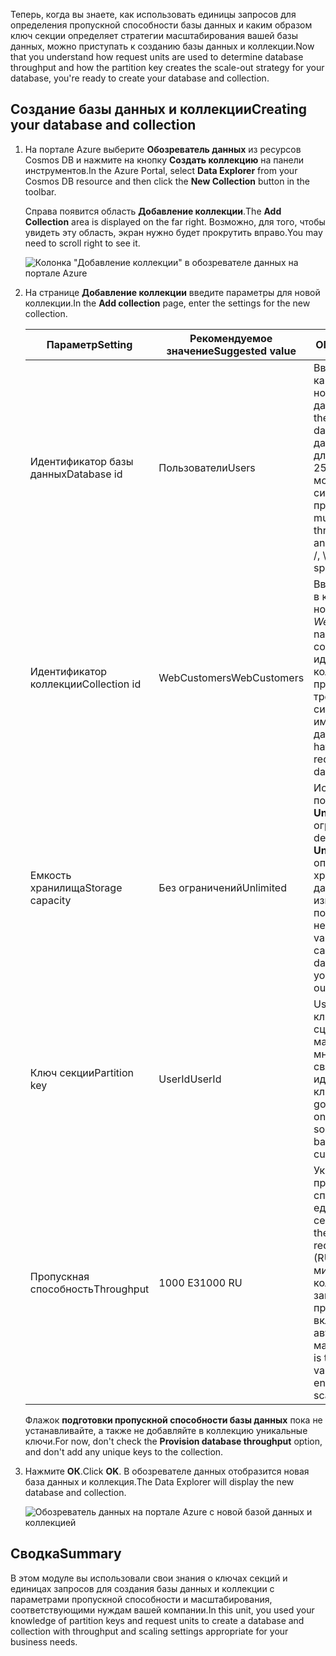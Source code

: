 <span data-ttu-id="537cd-101">Теперь, когда вы знаете, как использовать единицы запросов для определения пропускной способности базы данных и каким образом ключ секции определяет стратегии масштабирования вашей базы данных, можно приступать к созданию базы данных и коллекции.</span><span class="sxs-lookup"><span data-stu-id="537cd-101">Now that you understand how request units are used to determine database throughput and how the partition key creates the scale-out strategy for your database, you're ready to create your database and collection.</span></span>

## <a name="creating-your-database-and-collection"></a><span data-ttu-id="537cd-102">Создание базы данных и коллекции</span><span class="sxs-lookup"><span data-stu-id="537cd-102">Creating your database and collection</span></span>

1. <span data-ttu-id="537cd-103">На портале Azure выберите **Обозреватель данных** из ресурсов Cosmos DB и нажмите на кнопку **Создать коллекцию** на панели инструментов.</span><span class="sxs-lookup"><span data-stu-id="537cd-103">In the Azure Portal, select **Data Explorer** from your Cosmos DB resource and then click the **New Collection** button in the toolbar.</span></span>
    
    <span data-ttu-id="537cd-104">Справа появится область **Добавление коллекции**.</span><span class="sxs-lookup"><span data-stu-id="537cd-104">The **Add Collection** area is displayed on the far right.</span></span> <span data-ttu-id="537cd-105">Возможно, для того, чтобы увидеть эту область, экран нужно будет прокрутить вправо.</span><span class="sxs-lookup"><span data-stu-id="537cd-105">You may need to scroll right to see it.</span></span>

    ![Колонка "Добавление коллекции" в обозревателе данных на портале Azure](../media/5-create-a-database-and-collection/azure-cosmosdb-data-explorer.png)

2. <span data-ttu-id="537cd-107">На странице **Добавление коллекции** введите параметры для новой коллекции.</span><span class="sxs-lookup"><span data-stu-id="537cd-107">In the **Add collection** page, enter the settings for the new collection.</span></span>

    <span data-ttu-id="537cd-108">Параметр</span><span class="sxs-lookup"><span data-stu-id="537cd-108">Setting</span></span> | <span data-ttu-id="537cd-109">Рекомендуемое значение</span><span class="sxs-lookup"><span data-stu-id="537cd-109">Suggested value</span></span> | <span data-ttu-id="537cd-110">ОПИСАНИЕ</span><span class="sxs-lookup"><span data-stu-id="537cd-110">Description</span></span>
    --------|-----------------|-------------
    <span data-ttu-id="537cd-111">Идентификатор базы данных</span><span class="sxs-lookup"><span data-stu-id="537cd-111">Database id</span></span>      | <span data-ttu-id="537cd-112">Пользователи</span><span class="sxs-lookup"><span data-stu-id="537cd-112">Users</span></span>         | <span data-ttu-id="537cd-113">Введите *Users* в качестве имени для новой базы данных.</span><span class="sxs-lookup"><span data-stu-id="537cd-113">Enter *Users* as the name for the new database.</span></span> <span data-ttu-id="537cd-114">Имена баз данных должны быть длиной от 1 до 255 символов и не могут содержать символы /, \\, #, ? или пробел.</span><span class="sxs-lookup"><span data-stu-id="537cd-114">Database names must contain from 1 through 255 characters, and they cannot contain /, \\, #, ?, or a trailing space.</span></span>
    <span data-ttu-id="537cd-115">Идентификатор коллекции</span><span class="sxs-lookup"><span data-stu-id="537cd-115">Collection id</span></span>    | <span data-ttu-id="537cd-116">WebCustomers</span><span class="sxs-lookup"><span data-stu-id="537cd-116">WebCustomers</span></span>  | <span data-ttu-id="537cd-117">Введите *WebCustomers* в качестве имени для новой коллекции.</span><span class="sxs-lookup"><span data-stu-id="537cd-117">Enter *WebCustomers* as the name for your new collection.</span></span> <span data-ttu-id="537cd-118">Для идентификаторов коллекций предусмотрены те же требования к символам, что и для имен баз данных.</span><span class="sxs-lookup"><span data-stu-id="537cd-118">Collection ids have the same character requirements as database names.</span></span>
    <span data-ttu-id="537cd-119">Емкость хранилища</span><span class="sxs-lookup"><span data-stu-id="537cd-119">Storage capacity</span></span> | <span data-ttu-id="537cd-120">Без ограничений</span><span class="sxs-lookup"><span data-stu-id="537cd-120">Unlimited</span></span>     | <span data-ttu-id="537cd-121">Используйте значение по умолчанию — **Unlimited** (Без ограничений).</span><span class="sxs-lookup"><span data-stu-id="537cd-121">Use the default value of **Unlimited**.</span></span> <span data-ttu-id="537cd-122">Это значение определяет емкость хранилища базы данных и позволяет изменять ее масштаб по мере необходимости.</span><span class="sxs-lookup"><span data-stu-id="537cd-122">This value is the storage capacity of the database, and it enables your database to scale out as needed.</span></span>
    <span data-ttu-id="537cd-123">Ключ секции</span><span class="sxs-lookup"><span data-stu-id="537cd-123">Partition key</span></span>    | <span data-ttu-id="537cd-124">UserId</span><span class="sxs-lookup"><span data-stu-id="537cd-124">UserId</span></span>        | <span data-ttu-id="537cd-125">UserID — хороший ключ секции для сценария интернет-магазина, так как многие запросы связаны с идентификаторами клиентов.</span><span class="sxs-lookup"><span data-stu-id="537cd-125">UserID is a good partition key for an online retail scenario, as so many queries are based around the customer ID.</span></span>
    <span data-ttu-id="537cd-126">Пропускная способность</span><span class="sxs-lookup"><span data-stu-id="537cd-126">Throughput</span></span>       |<span data-ttu-id="537cd-127">1000 ЕЗ</span><span class="sxs-lookup"><span data-stu-id="537cd-127">1000 RU</span></span>        | <span data-ttu-id="537cd-128">Укажите для пропускной способности 1000 единиц запросов в секунду (ЕЗ/с).</span><span class="sxs-lookup"><span data-stu-id="537cd-128">Change the throughput to 1000 request units per second (RU/s).</span></span> <span data-ttu-id="537cd-129">1000 — минимальное количество единиц запросов в секунду, при котором включается автоматическое масштабирование.</span><span class="sxs-lookup"><span data-stu-id="537cd-129">1000 is the minimum RU/s value you can set to enable automatic scaling.</span></span>
    
    <span data-ttu-id="537cd-130">Флажок **подготовки пропускной способности базы данных** пока не устанавливайте, а также не добавляйте в коллекцию уникальные ключи.</span><span class="sxs-lookup"><span data-stu-id="537cd-130">For now, don't check the **Provision database throughput** option, and don't add any unique keys to the collection.</span></span> 
    
3. <span data-ttu-id="537cd-131">Нажмите **ОК**.</span><span class="sxs-lookup"><span data-stu-id="537cd-131">Click **OK**.</span></span> <span data-ttu-id="537cd-132">В обозревателе данных отобразится новая база данных и коллекция.</span><span class="sxs-lookup"><span data-stu-id="537cd-132">The Data Explorer will display the new database and collection.</span></span>

    ![Обозреватель данных на портале Azure с новой базой данных и коллекцией](../media/5-create-a-database-and-collection/azure-cosmos-db-new-collection.png)

## <a name="summary"></a><span data-ttu-id="537cd-134">Сводка</span><span class="sxs-lookup"><span data-stu-id="537cd-134">Summary</span></span>

<span data-ttu-id="537cd-135">В этом модуле вы использовали свои знания о ключах секций и единицах запросов для создания базы данных и коллекции с параметрами пропускной способности и масштабирования, соответствующими нуждам вашей компании.</span><span class="sxs-lookup"><span data-stu-id="537cd-135">In this unit, you used your knowledge of partition keys and request units to create a database and collection with throughput and scaling settings appropriate for your business needs.</span></span>